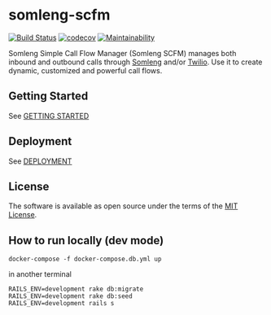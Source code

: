 # somleng-scfm

[![Build Status](https://travis-ci.org/somleng/somleng-scfm.svg?branch=master)](https://travis-ci.org/somleng/somleng-scfm)
[![codecov](https://codecov.io/gh/somleng/somleng-scfm/branch/master/graph/badge.svg)](https://codecov.io/gh/somleng/somleng-scfm)
[![Maintainability](https://api.codeclimate.com/v1/badges/6e5acaf5abd4edf17999/maintainability)](https://codeclimate.com/github/somleng/somleng-scfm/maintainability)

Somleng Simple Call Flow Manager (Somleng SCFM) manages both inbound and outbound calls through [Somleng](https://github.com/somleng/twilreapi) and/or [Twilio](https://www.twilio.com/). Use it to create dynamic, customized and powerful call flows.

## Getting Started

See [GETTING STARTED](https://github.com/somleng/somleng-scfm/blob/master/docs/GETTING_STARTED.md)

## Deployment

See [DEPLOYMENT](https://github.com/somleng/somleng-scfm/blob/master/docs/DEPLOYMENT.md)

## License

The software is available as open source under the terms of the [MIT License](http://opensource.org/licenses/MIT).

## How to run locally (dev mode)

```
docker-compose -f docker-compose.db.yml up
```

in another terminal

```
RAILS_ENV=development rake db:migrate
RAILS_ENV=development rake db:seed
RAILS_ENV=development rails s
```